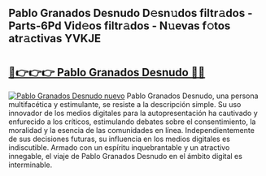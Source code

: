 ## Pablo Granados Desnudo D𝚎sn𝚞dos filtr𝚊dos - Parts-6Pd Vid𝚎os filtr𝚊dos - N𝚞evas f𝚘tos atr𝚊ctivas YVKJE

# <h2><a href="http://mb68clv.tromn.icu/?c=Pablo+Granados+Desnudo">🔗👉👉👉 Pablo Granados Desnudo 🔗🔗</a></h2>

[![Pablo Granados Desnudo nuevo](https://i.imgur.com/pEAQMta.gif)](http://mb68clv.tromn.icu/?c=Pablo+Granados+Desnudo)
Pablo Granados Desnudo, una persona multifacética y estimulante, se resiste a la descripción simple. Su uso innovador de los medios digitales para la autopresentación ha cautivado y enfurecido a los críticos, estimulando debates sobre el consentimiento, la moralidad y la esencia de las comunidades en línea. Independientemente de sus decisiones futuras, su influencia en los medios digitales es indiscutible. Armado con un espíritu inquebrantable y un atractivo innegable, el viaje de Pablo Granados Desnudo en el ámbito digital es interminable.
